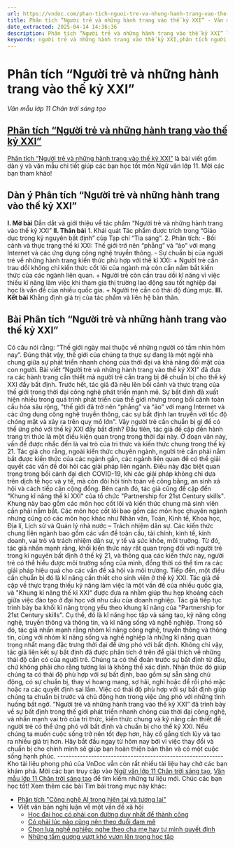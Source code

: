 ```yaml
---
url: https://vndoc.com/phan-tich-nguoi-tre-va-nhung-hanh-trang-vao-the-ky-xxi-299135
title: Phân tích “Người trẻ và những hành trang vào thế kỷ XXI” - Văn mẫu lớp 11 Chân trời sáng tạo - VnDoc.com
date_extracted: 2025-04-14 14:36:36
description: Phân tích “Người trẻ và những hành trang vào thế kỷ XXI” là bài viết gồm dàn ý và văn mẫu chi tiết giúp các bạn học tốt môn Ngữ văn lớp 11
keywords: người trẻ và những hành trang vào thế kỷ XXI,phân tích người trẻ và những hành trang vào thế kỷ XXI,dàn ý người trẻ và những hành trang vào thế kỷ XXI,người trẻ và những hành trang vào thế kỷ XXI ngữ văn 11,người trẻ và những hành trang vào thế kỷ XXI chân trời sáng tạo,người trẻ và những hành trang vào thế kỷ XXI phân tích
---
```


# Phân tích “Người trẻ và những hành trang vào thế kỷ XXI”
 _Văn mẫu lớp 11 Chân trời sáng tạo_
## [Phân tích “Người trẻ và những hành trang vào thế kỷ XXI”](<https://vndoc.com/phan-tich-nguoi-tre-va-nhung-hanh-trang-vao-the-ky-xxi-299135>)
[Phân tích “Người trẻ và những hành trang vào thế kỷ XXI”](<https://vndoc.com/phan-tich-nguoi-tre-va-nhung-hanh-trang-vao-the-ky-xxi-299135>) là bài viết gồm dàn ý và văn mẫu chi tiết giúp các bạn học tốt môn Ngữ văn lớp 11. Mời các bạn tham khảo\!
## Dàn ý Phân tích “Người trẻ và những hành trang vào thế kỷ XXI”
**I. Mở bài**
Dẫn dắt và giới thiệu về tác phẩm “Người trẻ và những hành trang vào thế kỷ XXI”
**II. Thân bài**
1\. Khái quát
Tác phẩm được trích trong “Giáo dục trong kỷ nguyên bất định” của Tạp chí “Tia sáng”.
2\. Phân tích:
\- Bối cảnh và thực trạng thế kỉ XXI: Thế giới trở nên “phẳng” và “ảo” với mạng Internet và các ứng dụng công nghệ truyền thông.
\- Sự chuẩn bị của người trẻ về những hành trang kiến thức phù hợp với thế kỉ XXI:
\+ Người trẻ cần trau dồi không chỉ kiến thức cốt lõi của ngành mà còn cần nắm bắt kiến thức của các ngành liên quan.
\+ Người trẻ còn cần trau dồi kĩ năng vì việc thiếu kĩ năng làm việc khi tham gia thị trường lao động sau tốt nghiệp đại học là vấn đề của nhiều quốc gia.
\+ Người trẻ cần có thái độ đúng mực.
**III. Kết bài**
Khẳng định giá trị của tác phẩm và liên hệ bản thân.
## Bài Phân tích “Người trẻ và những hành trang vào thế kỷ XXI”
Có câu nói rằng: “Thế giới ngày mai thuộc về những người có tầm nhìn hôm nay”. Đúng thật vậy, thế giới của chúng ta thực sự đang là một ngôi nhà chung giữa sự phát triển nhanh chóng của thời đại và khả năng đối mặt của con người. Bài viết “Người trẻ và những hành trang vào thế kỷ XXI” đã đưa ra các hành trang cần thiết mà người trẻ cần trang bị để chuẩn bị cho thế kỷ XXI đầy bất định.
Trước hết, tác giả đã nêu lên bối cảnh và thực trạng của thế giới trong thời đại công nghệ phát triển mạnh mẽ. Sự bất định đã xuất hiện nhiều trong quá trình phát triển của thế giới nhưng trong bối cảnh toàn cầu hóa sâu rộng, "thế giới đã trở nên “phẳng” và “ảo” với mạng Internet và các ứng dụng công nghệ truyền thông, các sự bất định lan truyền với tốc độ chóng mặt và xảy ra trên quy mô lớn".
Vậy người trẻ cần chuẩn bị gì để có thể ứng phó với thế kỷ XXI đầy bất định?
Đầu tiên, tác giả đề cập đến hành trang tri thức là một điều kiện quan trọng trong thời đại này. Ở đoạn văn này, vấn đề được nhắc đến là vai trò của tri thức và kiến thức chung trong thế kỷ 21. Tác giả cho rằng, ngoài kiến thức chuyên ngành, người trẻ cần phải nắm bắt được kiến thức của các ngành gần, các ngành liên quan để có thể giải quyết các vấn đề đòi hỏi các giải pháp liên ngành. Điều này đặc biệt quan trọng trong bối cảnh đại dịch COVID-19, khi các giải pháp không chỉ dựa trên dịch tễ học và y tế, mà còn đòi hỏi tính toán về công bằng, an sinh xã hội và cách tiếp cận cộng đồng.
Bên cạnh đó, tác giả cũng đề cập đến "Khung kĩ năng thế kỉ XXI" của tổ chức "Partnership for 21st Century skills". Khung này bao gồm các môn học cốt lõi và kiến thức chung mà sinh viên cần phải nắm bắt. Các môn học cốt lõi bao gồm các môn học chuyên ngành nhưng cũng có các môn học khác như Nhân văn, Toán, Kinh tế, Khoa học, Địa lí, Lịch sử và Quản lý nhà nước – Trách nhiệm dân sự. Các kiến thức chung liên ngành bao gồm các vấn đề toàn cầu, tài chính, kinh tế, kinh doanh, vai trò và trách nhiệm dân sự, y tế và sức khỏe, môi trường.
Từ đó, tác giả nhấn mạnh rằng, khối kiến thức này rất quan trọng đối với người trẻ trong kỉ nguyên bất định ở thế kỷ 21, và thông qua các kiến thức này, người trẻ có thể hiểu được môi trường sống của mình, đồng thời có thể tìm ra các giải pháp hiệu quả cho các vấn đề xã hội và môi trường.
Tiếp đến, một điều cần chuẩn bị đó là kĩ năng cần thiết cho sinh viên ở thế kỷ XXI. Tác giả đề cập về thực trạng thiếu kỹ năng làm việc là một vấn đề của nhiều quốc gia, và "Khung kĩ năng thế kỉ XXI" được đưa ra nhằm giúp thu hẹp khoảng cách giữa việc đào tạo ở đại học với nhu cầu của doanh nghiệp. Tác giả tiếp tục trình bày ba khối kĩ năng trọng yếu theo khung kĩ năng của "Partnership for 21st Century skills". Cụ thể, đó là kĩ năng học tập và sáng tạo, kỹ năng công nghệ, truyền thông và thông tin, và kĩ năng sống và nghề nghiệp. Trong số đó, tác giả nhấn mạnh rằng nhóm kĩ năng công nghệ, truyền thông và thông tin, cùng với nhóm kĩ năng sống và nghề nghiệp là những kĩ năng quan trọng nhất mang đặc trưng thời đại để ứng phó với bất định.
Không chỉ vậy, tác giả liên kết sự bất định đã được phân tích ở trên để giải thích về những thái độ cần có của người trẻ. Chúng ta có thể đoán trước sự bất định từ đầu, chứ không phải cho rằng tương lai là không thể xác định. Nhận thức đó giúp chúng ta có thái độ phù hợp với sự bất định, bao gồm sự sẵn sàng chủ động, có sự chuẩn bị, thay vì hoang mang, sợ hãi, nghỉ hoặc để rồi phó mặc hoặc ra các quyết định sai lầm. Việc có thái độ phù hợp với sự bất định giúp chúng ta chuẩn bị trước và chủ động hơn trong việc ứng phó với những tình huống bất ngờ.
“Người trẻ và những hành trang vào thế kỷ XXI” đã trình bày về sự bất định trong thế giới phát triển nhanh chóng của thời đại công nghệ, và nhấn mạnh vai trò của tri thức, kiến thức chung và kỹ năng cần thiết để người trẻ có thể ứng phó với bất định và chuẩn bị cho thế kỷ XXI. Nếu chúng ta muốn cuộc sống trở nên tốt đẹp hơn, hãy cố gắng tích lũy và tạo ra nhiều giá trị hơn. Hãy bắt đầu ngay từ hôm nay bởi vì việc thay đổi và chuẩn bị cho chính mình sẽ giúp bạn hoàn thiện bản thân và có một cuộc sống hạnh phúc.
\-----------------------------------------------------------
Kho tài liệu phong phú của VnDoc vẫn còn rất nhiều tài liệu hay chờ các bạn khám phá. Mời các bạn truy cập vào [Ngữ văn lớp 11 Chân trời sáng tạo](<https://vndoc.com/ngu-van-11-chan-troi-sang-tao>), [Văn mẫu lớp 11 Chân trời sáng tạo](<https://vndoc.com/van-mau-lop-11-chan-troi-sang-tao>) để tìm kiếm những tư liệu mới. Chúc các bạn học tốt\!
Xem thêm các bài Tìm bài trong mục này khác:
  * [Phân tích "Công nghệ AI trong hiện tại và tương lai"](</phan-tich-cong-nghe-ai-trong-hien-tai-va-tuong-lai-299141>)
  * Viết văn bản nghị luận về một vấn đề xã hội
    * [Học đại học có phải con đường duy nhất để thành công](</nghi-luan-xa-hoi-ve-van-de-hoc-dai-hoc-co-phai-con-duong-duy-nhat-de-thanh-cong-300514>)
    * [Có phải lúc nào cũng nên theo đuổi đam mê](</nghi-luan-co-phai-luc-nao-cung-nen-theo-duoi-dam-me-300587>)
    * [Chọn lựa nghề nghiệp: nghe theo cha mẹ hay tự mình quyết định](</nghi-luan-xa-hoi-ve-van-de-chon-lua-nghe-nghiep-nghe-theo-cha-me-hay-tu-minh-quyet-dinh-300622>)
    * [Những tấm gương vượt khó vươn lên trong học tập](</nghi-luan-ve-nhung-tam-guong-vuot-kho-vuon-len-trong-hoc-tap-300968>)

